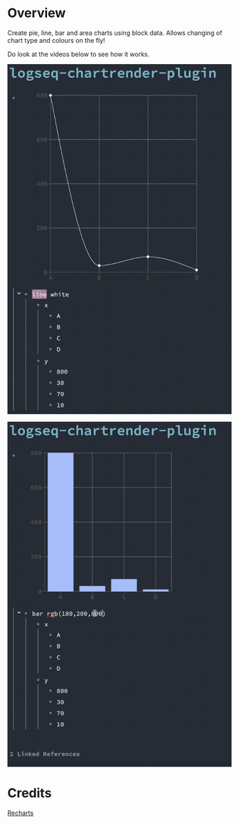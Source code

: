 # Overview

Create pie, line, bar and area charts using block data. Allows changing of chart type and colours on the fly!

Do look at the videos below to see how it works.

![](/screenshots/demo.gif)

![](/screenshots/demo2.gif)

# Credits

[Recharts](https://recharts.org/en-US/)
